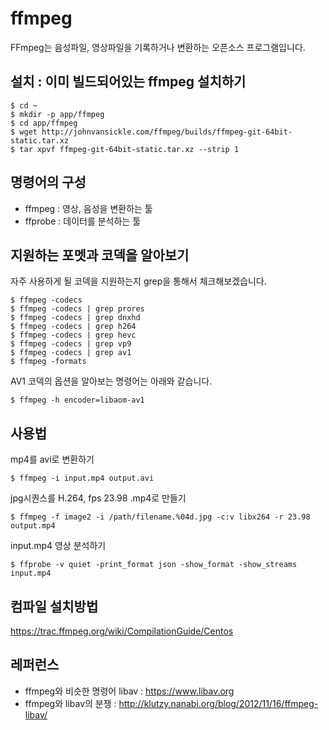 # ffmpeg
FFmpeg는 음성파일, 영상파일을 기록하거나 변환하는 오픈소스 프로그램입니다.

## 설치 : 이미 빌드되어있는 ffmpeg 설치하기
```
$ cd ~
$ mkdir -p app/ffmpeg
$ cd app/ffmpeg
$ wget http://johnvansickle.com/ffmpeg/builds/ffmpeg-git-64bit-static.tar.xz
$ tar xpvf ffmpeg-git-64bit-static.tar.xz --strip 1
```

## 명령어의 구성
- ffmpeg : 영상, 음성을 변환하는 툴
- ffprobe : 데이터를 분석하는 툴

## 지원하는 포멧과 코덱을 알아보기
자주 사용하게 될 코덱을 지원하는지 grep을 통해서 체크해보겠습니다.
```
$ ffmpeg -codecs
$ ffmpeg -codecs | grep prores
$ ffmpeg -codecs | grep dnxhd
$ ffmpeg -codecs | grep h264
$ ffmpeg -codecs | grep hevc
$ ffmpeg -codecs | grep vp9
$ ffmpeg -codecs | grep av1
$ ffmpeg -formats
```

AV1 코덱의 옵션을 알아보는 명령어는 아래와 같습니다.
```
$ ffmpeg -h encoder=libaom-av1
```

## 사용법
mp4를 avi로 변환하기
```
$ ffmpeg -i input.mp4 output.avi
```

jpg시퀀스를 H.264, fps 23.98 .mp4로 만들기
```
$ ffmpeg -f image2 -i /path/filename.%04d.jpg -c:v libx264 -r 23.98 output.mp4
```

input.mp4 영상 분석하기
```
$ ffprobe -v quiet -print_format json -show_format -show_streams input.mp4
```

## 컴파일 설치방법
https://trac.ffmpeg.org/wiki/CompilationGuide/Centos


## 레퍼런스
- ffmpeg와 비슷한 명령어 libav : https://www.libav.org
- ffmpeg와 libav의 분쟁 : http://klutzy.nanabi.org/blog/2012/11/16/ffmpeg-libav/